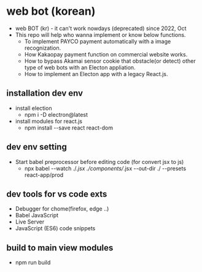 # web bot (korean)
* web BOT (kr) - it can't work nowdays (deprecated) since 2022, Oct
* This repo will help who wanna implement or know below functions.
  * To implement PAYCO payment automatically with a image recognization.
  * How Kakaopay payment function on commercial website works.
  * How to bypass Akamai sensor cookie that obstacle(or detect) other type of web bots with an Electon appliation.
  * How to implement an Electon app with a legacy React.js.
  

## installation dev env
+ install election 
  + npm i -D electron@latest
+ install modules for react.js
  + npm install --save react react-dom

## dev env setting
+ Start babel preprocessor before editing code (for convert jsx to js)
  + npx babel --watch ./*.jsx ./components/*.jsx --out-dir ./ --presets react-app/prod

## dev tools for vs code exts
+ Debugger for chome(firefox, edge ..)
+ Babel JavaScript
+ Live Server
+ JavaScript (ES6) code snippets

## build to main view modules
+ npm run build
